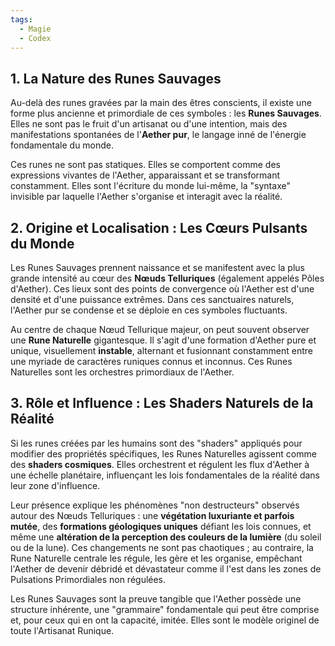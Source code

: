 ```yaml
---
tags:
  - Magie
  - Codex
---
```

## 1. La Nature des Runes Sauvages

Au-delà des runes gravées par la main des êtres conscients, il existe une forme plus ancienne et primordiale de ces symboles : les **Runes Sauvages**. Elles ne sont pas le fruit d'un artisanat ou d'une intention, mais des manifestations spontanées de l'**Aether pur**, le langage inné de l'énergie fondamentale du monde.

Ces runes ne sont pas statiques. Elles se comportent comme des expressions vivantes de l'Aether, apparaissant et se transformant constamment. Elles sont l'écriture du monde lui-même, la "syntaxe" invisible par laquelle l'Aether s'organise et interagit avec la réalité.

## 2. Origine et Localisation : Les Cœurs Pulsants du Monde

Les Runes Sauvages prennent naissance et se manifestent avec la plus grande intensité au cœur des **Nœuds Telluriques** (également appelés Pôles d'Aether). Ces lieux sont des points de convergence où l'Aether est d'une densité et d'une puissance extrêmes. Dans ces sanctuaires naturels, l'Aether pur se condense et se déploie en ces symboles fluctuants.

Au centre de chaque Nœud Tellurique majeur, on peut souvent observer une **Rune Naturelle** gigantesque. Il s'agit d'une formation d'Aether pure et unique, visuellement **instable**, alternant et fusionnant constamment entre une myriade de caractères runiques connus et inconnus. Ces Runes Naturelles sont les orchestres primordiaux de l'Aether.

## 3. Rôle et Influence : Les Shaders Naturels de la Réalité

Si les runes créées par les humains sont des "shaders" appliqués pour modifier des propriétés spécifiques, les Runes Naturelles agissent comme des **shaders cosmiques**. Elles orchestrent et régulent les flux d'Aether à une échelle planétaire, influençant les lois fondamentales de la réalité dans leur zone d'influence.

Leur présence explique les phénomènes "non destructeurs" observés autour des Nœuds Telluriques : une **végétation luxuriante et parfois mutée**, des **formations géologiques uniques** défiant les lois connues, et même une **altération de la perception des couleurs de la lumière** (du soleil ou de la lune). Ces changements ne sont pas chaotiques ; au contraire, la Rune Naturelle centrale les régule, les gère et les organise, empêchant l'Aether de devenir débridé et dévastateur comme il l'est dans les zones de Pulsations Primordiales non régulées.

Les Runes Sauvages sont la preuve tangible que l'Aether possède une structure inhérente, une "grammaire" fondamentale qui peut être comprise et, pour ceux qui en ont la capacité, imitée. Elles sont le modèle originel de toute l'Artisanat Runique.